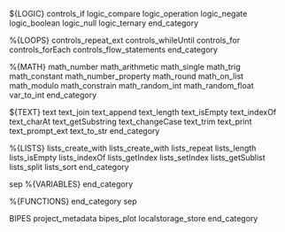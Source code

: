 ${LOGIC}
controls_if
logic_compare
logic_operation
logic_negate
logic_boolean
logic_null
logic_ternary
end_category

%{LOOPS}
controls_repeat_ext
controls_whileUntil
controls_for
controls_forEach
controls_flow_statements
end_category

%{MATH}
math_number
math_arithmetic
math_single
math_trig
math_constant
math_number_property
math_round
math_on_list
math_modulo
math_constrain
math_random_int
math_random_float
var_to_int
end_category

${TEXT}
text
text_join
text_append
text_length
text_isEmpty
text_indexOf
text_charAt
text_getSubstring
text_changeCase
text_trim
text_print
text_prompt_ext
text_to_str
end_category

%{LISTS}
lists_create_with
lists_create_with
lists_repeat
lists_length
lists_isEmpty
lists_indexOf
lists_getIndex
lists_setIndex
lists_getSublist
lists_split
lists_sort
end_category

sep
%{VARIABLES}
end_category

%{FUNCTIONS}
end_category
sep

BIPES
project_metadata
bipes_plot
localstorage_store
end_category
